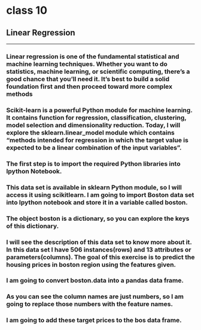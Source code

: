 # class 10

## Linear Regression

----------------------

### Linear regression is one of the fundamental statistical and machine learning techniques. Whether you want to do statistics, machine learning, or scientific computing, there’s a good chance that you’ll need it. It’s best to build a solid foundation first and then proceed toward more complex methods

### Scikit-learn is a powerful Python module for machine learning. It contains function for regression, classification, clustering, model selection and dimensionality reduction. Today, I will explore the sklearn.linear_model module which contains “methods intended for regression in which the target value is expected to be a linear combination of the input variables”.

### The first step is to import the required Python libraries into Ipython Notebook.

### This data set is available in sklearn Python module, so I will access it using scikitlearn. I am going to import Boston data set into Ipython notebook and store it in a variable called boston.

### The object boston is a dictionary, so you can explore the keys of this dictionary.

### I will see the description of this data set to know more about it. In this data set I have 506 instances(rows) and 13 attributes or parameters(columns). The goal of this exercise is to predict the housing prices in boston region using the features given.

### I am going to convert boston.data into a pandas data frame.

### As you can see the column names are just numbers, so I am going to replace those numbers with the feature names.

### I am going to add these target prices to the bos data frame.

